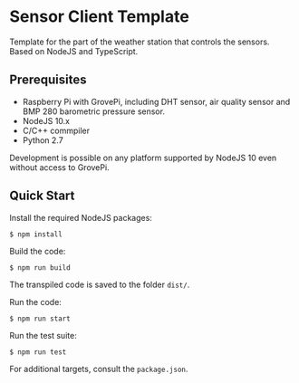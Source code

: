 # Sensor Client Template

Template for the part of the weather station that controls the sensors. Based on NodeJS and TypeScript.

## Prerequisites

* Raspberry Pi with GrovePi, including DHT sensor, air quality sensor and BMP 280 barometric pressure sensor.
* NodeJS 10.x
* C/C++ commpiler
* Python 2.7

Development is possible on any platform supported by NodeJS 10 even without access to GrovePi.

## Quick Start

Install the required NodeJS packages:

```
$ npm install
```

Build the code:

```
$ npm run build
```

The transpiled code is saved to the folder `dist/`.

Run the code:

```
$ npm run start
```

Run the test suite:

```
$ npm run test
```

For additional targets, consult the `package.json`.
